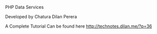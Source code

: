 PHP Data Services

Developed by Chatura Dilan Perera

A Complete Tutorial Can be found here http://technotes.dilan.me/?p=36

